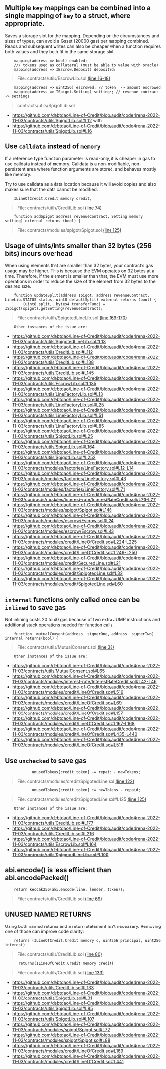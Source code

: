 ##  Multiple `key` mappings can be combined into a single mapping of `key` to a struct, where appropriate.

Saves a storage slot for the mapping. Depending on the circumstances and sizes of types, can avoid a Gsset (20000 gas) per mapping combined. Reads and subsequent writes can also be cheaper when a function requires both values and they both fit in the same storage slot

```
    mapping(address => bool) enabled;
    /// tokens used as collateral (must be able to value with oracle)
    mapping(address => IEscrow.Deposit) deposited;
```
>File: contracts/utils/EscrowLib.sol [(line 16-18)](https://github.com/debtdao/Line-of-Credit/blob/audit/code4rena-2022-11-03/contracts/utils/EscrowLib.sol#L16-L18)

```
    mapping(address => uint256) escrowed; // token  -> amount escrowed
    mapping(address => ISpigot.Setting) settings; // revenue contract -> settings

```
>contracts/utils/SpigotLib.sol
* https://github.com/debtdao/Line-of-Credit/blob/audit/code4rena-2022-11-03/contracts/utils/SpigotLib.sol#L12 with 
* https://github.com/debtdao/Line-of-Credit/blob/audit/code4rena-2022-11-03/contracts/utils/SpigotLib.sol#L16

## Use `calldata` instead of `memory`

If a reference type function parameter is read-only, it is cheaper in gas to use calldata instead of memory. Calldata is a non-modifiable, non-persistent area where function arguments are stored, and behaves mostly like memory.

Try to use calldata as a data location because it will avoid copies and also makes sure that the data cannot be modified.

```
    ILineOfCredit.Credit memory credit,
```
>File: contracts/utils/CreditLib.sol [(line 74)]( https://github.com/debtdao/Line-of-Credit/blob/audit/code4rena-2022-11-03/contracts/utils/CreditLib.sol#L74)

```
    function addSpigot(address revenueContract, Setting memory setting) external returns (bool) {
```
>File: contracts/modules/spigot/Spigot.sol [(line 125)]( https://github.com/debtdao/Line-of-Credit/blob/audit/code4rena-2022-11-03/contracts/modules/spigot/Spigot.sol#L125)

## Usage of uints/ints smaller than 32 bytes (256 bits) incurs overhead

When using elements that are smaller than 32 bytes, your contract’s gas usage may be higher. This is because the EVM operates on 32 bytes at a time. Therefore, if the element is smaller than that, the EVM must use more operations in order to reduce the size of the element from 32 bytes to the desired size.


```
    function updateSplit(address spigot, address revenueContract, LineLib.STATUS status, uint8 defaultSplit) external returns (bool) {
        (uint8 split,, bytes4 transferFunc) = ISpigot(spigot).getSetting(revenueContract);
```
>File: contracts/utils/SpigotedLineLib.sol [(line 169-170)](https://github.com/debtdao/Line-of-Credit/blob/audit/code4rena-2022-11-03/contracts/utils/SpigotedLineLib.sol#L169-L170)

```
	Other instances of the issue are:
```
* https://github.com/debtdao/Line-of-Credit/blob/audit/code4rena-2022-11-03/contracts/utils/SpigotedLineLib.sol#L13
* https://github.com/debtdao/Line-of-Credit/blob/audit/code4rena-2022-11-03/contracts/utils/CreditLib.sol#L112
* https://github.com/debtdao/Line-of-Credit/blob/audit/code4rena-2022-11-03/contracts/utils/CreditLib.sol#L138
* https://github.com/debtdao/Line-of-Credit/blob/audit/code4rena-2022-11-03/contracts/utils/CreditLib.sol#L145
* https://github.com/debtdao/Line-of-Credit/blob/audit/code4rena-2022-11-03/contracts/utils/EscrowLib.sol#L135
* https://github.com/debtdao/Line-of-Credit/blob/audit/code4rena-2022-11-03/contracts/utils/LineFactoryLib.sol#L13
* https://github.com/debtdao/Line-of-Credit/blob/audit/code4rena-2022-11-03/contracts/utils/LineFactoryLib.sol#L25
* https://github.com/debtdao/Line-of-Credit/blob/audit/code4rena-2022-11-03/contracts/utils/LineFactoryLib.sol#L51
* https://github.com/debtdao/Line-of-Credit/blob/audit/code4rena-2022-11-03/contracts/utils/LineFactoryLib.sol#L85
* https://github.com/debtdao/Line-of-Credit/blob/audit/code4rena-2022-11-03/contracts/utils/SpigotLib.sol#L25
* https://github.com/debtdao/Line-of-Credit/blob/audit/code4rena-2022-11-03/contracts/utils/SpigotLib.sol#L164
* https://github.com/debtdao/Line-of-Credit/blob/audit/code4rena-2022-11-03/contracts/utils/SpigotLib.sol#L252
* https://github.com/debtdao/Line-of-Credit/blob/audit/code4rena-2022-11-03/contracts/modules/factories/LineFactory.sol#L12-L14
* https://github.com/debtdao/Line-of-Credit/blob/audit/code4rena-2022-11-03/contracts/modules/factories/LineFactory.sol#L43
* https://github.com/debtdao/Line-of-Credit/blob/audit/code4rena-2022-11-03/contracts/modules/factories/LineFactory.sol#L71
* https://github.com/debtdao/Line-of-Credit/blob/audit/code4rena-2022-11-03/contracts/modules/interest-rate/InterestRateCredit.sol#L76-L77
* https://github.com/debtdao/Line-of-Credit/blob/audit/code4rena-2022-11-03/contracts/modules/spigot/Spigot.sol#L146
* https://github.com/debtdao/Line-of-Credit/blob/audit/code4rena-2022-11-03/contracts/modules/escrow/Escrow.sol#L24
* https://github.com/debtdao/Line-of-Credit/blob/audit/code4rena-2022-11-03/contracts/modules/escrow/Escrow.sol#L43
* https://github.com/debtdao/Line-of-Credit/blob/audit/code4rena-2022-11-03/contracts/modules/credit/LineOfCredit.sol#L224-L225
* https://github.com/debtdao/Line-of-Credit/blob/audit/code4rena-2022-11-03/contracts/modules/credit/LineOfCredit.sol#L249-L250
* https://github.com/debtdao/Line-of-Credit/blob/audit/code4rena-2022-11-03/contracts/modules/credit/SecuredLine.sol#L21
* https://github.com/debtdao/Line-of-Credit/blob/audit/code4rena-2022-11-03/contracts/modules/credit/SpigotedLine.sol#L32
* https://github.com/debtdao/Line-of-Credit/blob/audit/code4rena-2022-11-03/contracts/modules/credit/SpigotedLine.sol#L60

## `internal` functions only called once can be `inlined` to save gas

Not inlining costs 20 to 40 gas because of two extra JUMP instructions and additional stack operations needed for function calls.


```
    function _mutualConsent(address _signerOne, address _signerTwo) internal returns(bool) {
```
>File: contracts/utils/MutualConsent.sol [(line 38)](https://github.com/debtdao/Line-of-Credit/blob/audit/code4rena-2022-11-03/contracts/utils/MutualConsent.sol#L38)

```
	Other instances of the issue are:
```
* https://github.com/debtdao/Line-of-Credit/blob/audit/code4rena-2022-11-03/contracts/utils/MutualConsent.sol#L65
* https://github.com/debtdao/Line-of-Credit/blob/audit/code4rena-2022-11-03/contracts/modules/interest-rate/InterestRateCredit.sol#L42-L46
* https://github.com/debtdao/Line-of-Credit/blob/audit/code4rena-2022-11-03/contracts/modules/credit/LineOfCredit.sol#L516
* https://github.com/debtdao/Line-of-Credit/blob/audit/code4rena-2022-11-03/contracts/modules/credit/LineOfCredit.sol#L69
* https://github.com/debtdao/Line-of-Credit/blob/audit/code4rena-2022-11-03/contracts/modules/credit/LineOfCredit.sol#L157
* https://github.com/debtdao/Line-of-Credit/blob/audit/code4rena-2022-11-03/contracts/modules/credit/LineOfCredit.sol#L167-L168
* https://github.com/debtdao/Line-of-Credit/blob/audit/code4rena-2022-11-03/contracts/modules/credit/LineOfCredit.sol#L435-L440
* https://github.com/debtdao/Line-of-Credit/blob/audit/code4rena-2022-11-03/contracts/modules/credit/LineOfCredit.sol#L516

## Use `unchecked` to save gas

```
            unusedTokens[credit.token] -= repaid - newTokens;

```
>File: contracts/modules/credit/SpigotedLine.sol [(line 122)](https://github.com/debtdao/Line-of-Credit/blob/audit/code4rena-2022-11-03/contracts/modules/credit/SpigotedLine.sol#L122) 

```
            unusedTokens[credit.token] += newTokens - repaid;

```
>File: contracts/modules/credit/SpigotedLine.sol#L125 [(line 125)](https://github.com/debtdao/Line-of-Credit/blob/audit/code4rena-2022-11-03/contracts/modules/credit/SpigotedLine.sol#L125)


```
	Other instances of the issue are:
```

* https://github.com/debtdao/Line-of-Credit/blob/audit/code4rena-2022-11-03/contracts/utils/CreditLib.sol#L177
* https://github.com/debtdao/Line-of-Credit/blob/audit/code4rena-2022-11-03/contracts/utils/CreditLib.sol#L216
* https://github.com/debtdao/Line-of-Credit/blob/audit/code4rena-2022-11-03/contracts/utils/EscrowLib.sol#L164
* https://github.com/debtdao/Line-of-Credit/blob/audit/code4rena-2022-11-03/contracts/utils/SpigotedLineLib.sol#L109 

## abi.encode() is less efficient than abi.encodePacked()

```
    return keccak256(abi.encode(line, lender, token));
```
>File: contracts/utils/CreditLib.sol [(line 69)](https://github.com/debtdao/Line-of-Credit/blob/audit/code4rena-2022-11-03/contracts/utils/CreditLib.sol#L69)

## UNUSED NAMED RETURNS

Using both named returns and a return statement isn’t necessary. Removing one of those can improve code clarity:

```
    returns (ILineOfCredit.Credit memory c, uint256 principal, uint256 interest)
```
>File: contracts/utils/CreditLib.sol [(line 80)](https://github.com/debtdao/Line-of-Credit/blob/audit/code4rena-2022-11-03/contracts/utils/CreditLib.sol#L80)

```
      returns(ILineOfCredit.Credit memory credit)
```
>File: contracts/utils/CreditLib.sol [(line 133)](https://github.com/debtdao/Line-of-Credit/blob/audit/code4rena-2022-11-03/contracts/utils/CreditLib.sol#L133)


* https://github.com/debtdao/Line-of-Credit/blob/audit/code4rena-2022-11-03/contracts/utils/CreditLib.sol#L133
* https://github.com/debtdao/Line-of-Credit/blob/audit/code4rena-2022-11-03/contracts/utils/SpigotLib.sol#L31
* https://github.com/debtdao/Line-of-Credit/blob/audit/code4rena-2022-11-03/contracts/utils/SpigotLib.sol#L85
* https://github.com/debtdao/Line-of-Credit/blob/audit/code4rena-2022-11-03/contracts/utils/SpigotLib.sol#L107
* https://github.com/debtdao/Line-of-Credit/blob/audit/code4rena-2022-11-03/contracts/modules/spigot/Spigot.sol#L72
* https://github.com/debtdao/Line-of-Credit/blob/audit/code4rena-2022-11-03/contracts/modules/spigot/Spigot.sol#L88
* https://github.com/debtdao/Line-of-Credit/blob/audit/code4rena-2022-11-03/contracts/modules/credit/LineOfCredit.sol#L169
* https://github.com/debtdao/Line-of-Credit/blob/audit/code4rena-2022-11-03/contracts/modules/credit/LineOfCredit.sol#L441
